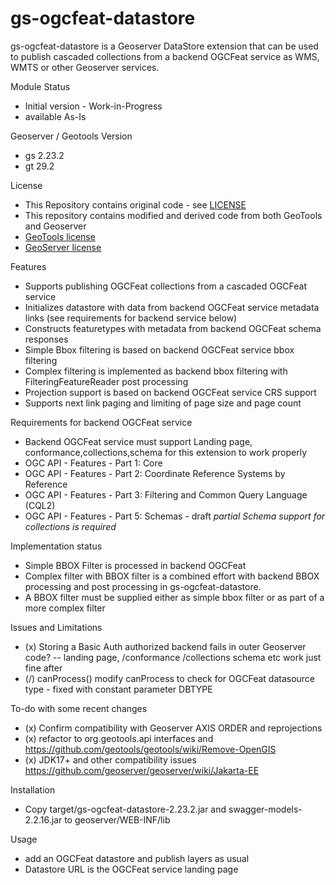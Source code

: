 

gs-ogcfeat-datastore
=================

gs-ogcfeat-datastore is a Geoserver DataStore extension that can be used to publish cascaded collections from a backend OGCFeat service 
as WMS, WMTS or other Geoserver services.

Module Status
- Initial version - Work-in-Progress
- available As-Is 

Geoserver / Geotools Version  
- gs 2.23.2
- gt 29.2

License
- This Repository contains  original code - see [LICENSE](./LICENSE.md)
- This repository contains modified and derived code from both GeoTools and Geoserver
- [GeoTools license](./license/geotools/LICENSE.md)
- [GeoServer license](./license/geoserver/LICENSE.md)

Features
- Supports publishing OGCFeat collections from a cascaded OGCFeat service
- Initializes datastore with data from backend OGCFeat service metadata links (see requirements for backend service below)
- Constructs featuretypes with metadata from backend OGCFeat schema responses 
- Simple Bbox filtering is based on backend OGCFeat service bbox filtering
- Complex filtering is implemented as backend bbox filtering with FilteringFeatureReader post processing
- Projection support is based on backend OGCFeat service CRS support
- Supports next link paging and limiting of page size and page count

Requirements for backend OGCFeat service 
- Backend OGCFeat service must support Landing page, conformance,collections,schema for this extension to work properly
- OGC API - Features - Part 1: Core
- OGC API - Features - Part 2: Coordinate Reference Systems by Reference
- OGC API - Features - Part 3: Filtering and Common Query Language (CQL2)
- OGC API - Features - Part 5: Schemas - draft *partial Schema support for collections is required* 

Implementation status
- Simple BBOX Filter is processed in backend OGCFeat 
- Complex filter with BBOX filter is a combined effort with backend BBOX processing and post processing in gs-ogcfeat-datastore.
- A BBOX filter must be supplied either as simple bbox filter or as part of a more complex filter

Issues and Limitations
- (x) Storing a Basic Auth authorized backend fails in outer Geoserver code?
-- landing page, /conformance /collections schema etc work just fine after
- (/) canProcess() modify canProcess to check for OGCFeat datasource type - fixed with constant parameter DBTYPE

To-do with some recent changes
- (x) Confirm compatibility with Geoserver AXIS ORDER and reprojections
- (x) refactor to org.geotools.api interfaces and https://github.com/geotools/geotools/wiki/Remove-OpenGIS 
- (x) JDK17+ and other compatibility issues https://github.com/geoserver/geoserver/wiki/Jakarta-EE

Installation 
- Copy target/gs-ogcfeat-datastore-2.23.2.jar and swagger-models-2.2.16.jar to geoserver/WEB-INF/lib 

Usage
- add an OGCFeat datastore and publish layers as usual
- Datastore URL is the OGCFeat service landing page 

